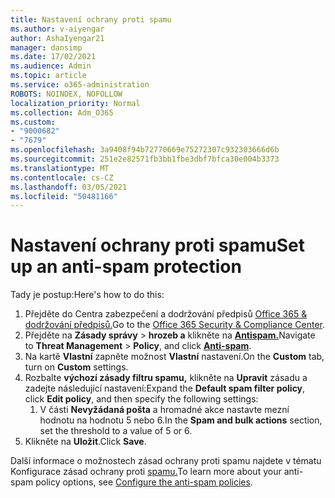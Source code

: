```yaml
---
title: Nastavení ochrany proti spamu
ms.author: v-aiyengar
author: AshaIyengar21
manager: dansimp
ms.date: 17/02/2021
ms.audience: Admin
ms.topic: article
ms.service: o365-administration
ROBOTS: NOINDEX, NOFOLLOW
localization_priority: Normal
ms.collection: Adm_O365
ms.custom:
- "9000682"
- "7679"
ms.openlocfilehash: 3a9408f94b72770669e75272307c932303666d6b
ms.sourcegitcommit: 251e2e82571fb3bb1fbe3dbf7bfca30e004b3373
ms.translationtype: MT
ms.contentlocale: cs-CZ
ms.lasthandoff: 03/05/2021
ms.locfileid: "50481166"
---
```

# <a name="set-up-an-anti-spam-protection"></a><span data-ttu-id="9fcce-102">Nastavení ochrany proti spamu</span><span class="sxs-lookup"><span data-stu-id="9fcce-102">Set up an anti-spam protection</span></span>

<span data-ttu-id="9fcce-103">Tady je postup:</span><span class="sxs-lookup"><span data-stu-id="9fcce-103">Here's how to do this:</span></span>

1. <span data-ttu-id="9fcce-104">Přejděte do Centra zabezpečení a dodržování předpisů [Office 365 & dodržování předpisů.](https://go.microsoft.com/fwlink/p/?linkid=2077143)</span><span class="sxs-lookup"><span data-stu-id="9fcce-104">Go to the [Office 365 Security & Compliance Center](https://go.microsoft.com/fwlink/p/?linkid=2077143).</span></span>
1. <span data-ttu-id="9fcce-105">Přejděte na **Zásady správy**  >  **hrozeb a** klikněte na **[Antispam.](https://go.microsoft.com/fwlink/p/?linkid=2077143)**</span><span class="sxs-lookup"><span data-stu-id="9fcce-105">Navigate to **Threat Management** > **Policy**, and click **[Anti-spam](https://go.microsoft.com/fwlink/p/?linkid=2077143)**.</span></span>
1. <span data-ttu-id="9fcce-106">Na kartě **Vlastní** zapněte možnost **Vlastní** nastavení.</span><span class="sxs-lookup"><span data-stu-id="9fcce-106">On the **Custom** tab, turn on **Custom** settings.</span></span>
1. <span data-ttu-id="9fcce-107">Rozbalte **výchozí zásady filtru spamu,** klikněte na **Upravit** zásadu a zadejte následující nastavení:</span><span class="sxs-lookup"><span data-stu-id="9fcce-107">Expand the **Default spam filter policy**,  click **Edit policy**, and then specify the following settings:</span></span>
    1. <span data-ttu-id="9fcce-108">V části **Nevyžádaná pošta** a hromadné akce nastavte mezní hodnotu na hodnotu 5 nebo 6.</span><span class="sxs-lookup"><span data-stu-id="9fcce-108">In the **Spam and bulk actions** section, set the threshold to a value of 5 or 6.</span></span>
1. <span data-ttu-id="9fcce-109">Klikněte na **Uložit**.</span><span class="sxs-lookup"><span data-stu-id="9fcce-109">Click **Save**.</span></span>

<span data-ttu-id="9fcce-110">Další informace o možnostech zásad ochrany proti spamu najdete v tématu Konfigurace zásad ochrany proti [spamu.](https://go.microsoft.com/fwlink/?linkid=2092051)</span><span class="sxs-lookup"><span data-stu-id="9fcce-110">To learn more about your anti-spam policy options, see [Configure the anti-spam policies](https://go.microsoft.com/fwlink/?linkid=2092051).</span></span>
